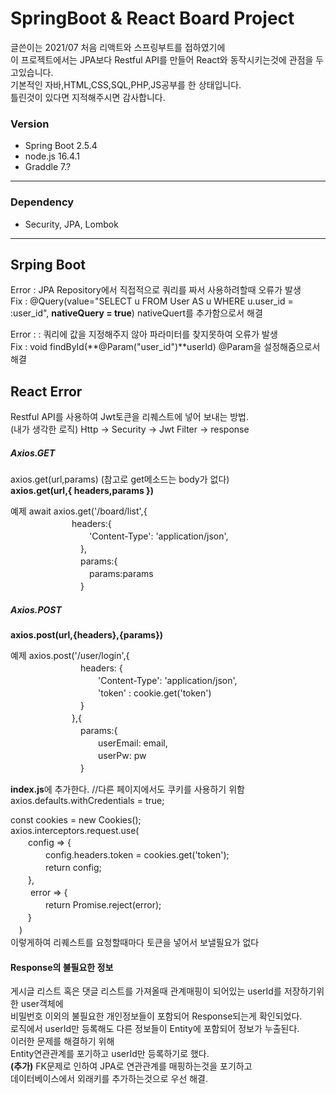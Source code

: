 # SpringBoot & React Board Project

글쓴이는 2021/07 처음 리액트와 스프링부트를 접하였기에<br>
이 프로젝트에서는 JPA보다 Restful API를 만들어 React와 동작시키는것에 관점을 두고있습니다.<br>
기본적인 자바,HTML,CSS,SQL,PHP,JS공부를 한 상태입니다.<br>
틀린것이 있다면 지적해주시면 감사합니다.<br>

### Version
- Spring Boot 2.5.4
- node.js 16.4.1
- Graddle 7.?
---
### Dependency
- Security, JPA, Lombok
---
## Srping Boot

  Error : JPA Repository에서 직접적으로 쿼리를 짜서 사용하려할때 오류가 발생<br>
  Fix : @Query(value="SELECT u FROM User AS u WHERE u.user_id = :user_id", **nativeQuery = true**) nativeQuert를 추가함으로서 해결<br>

  Error : : 쿼리에 값을 지정해주지 않아 파라미터를 찾지못하여 오류가 발생<br>
  Fix : void findById(**@Param("user_id")**userId) @Param을 설정해줌으로서 해결<br>
  
  
## React Error

 Restful API를 사용하여 Jwt토큰을 리퀘스트에 넣어 보내는 방법.<br>
  (내가 생각한 로직) Http -> Security -> Jwt Filter -> response <br>
  
  ##### Axios.GET
  axios.get(url,params) (참고로 get메소드는 body가 없다)<br>
  __axios.get(url,{ headers,params })__<br>
  
  예제
  await axios.get('/board/list',{<br>
  　　　　　　　headers:{<br>
 　　　　　　　　　'Content-Type': 'application/json',<br>
　　　　　　　　},<br>
　　　　　　　　params:{<br>
　　　　　　　　　params:params <br>
　　　　　　　　}<br>
                
 
  
  ##### Axios.POST
  __axios.post(url,{headers},{params})__<br>
  
  예제
  axios.post('/user/login',{<br>
　　　　　　　　headers: {<br>
　　　　　　　　　　'Content-Type': 'application/json',<br>
　　　　　　　　　　'token' : cookie.get('token')<br>
　　　　　　　　} <br>
　　　　　　　},{ <br>
　　　　　　　　params:{<br>
　　　　　　　　　　userEmail: email,<br>
　　　　　　　　　　userPw: pw<br>
　　　　　　　　}<br>
  
  **index.js**에 추가한다.
  //다른 페이지에서도 쿠키를 사용하기 위함<br>
  axios.defaults.withCredentials = true;<br>
  
  const cookies = new Cookies();<br>
  axios.interceptors.request.use(<br>
　　config => {<br>
　　　　config.headers.token = cookies.get('token');<br>
　　　　return config;<br>
　　},<br>
　　 error => {<br>
　　　　return Promise.reject(error);<br>
　　}<br>
　)<br>
  이렇게하여 리퀘스트를 요청할때마다 토큰을 넣어서 보낼필요가 없다<br>

#### Response의 불필요한 정보
게시글 리스트 혹은 댓글 리스트를 가져올때 관계매핑이 되어있는 userId를 저장하기위한 user객체에<br>
비밀번호 이외의 불필요한 개인정보들이 포함되어 Response되는게 확인되었다.<br>
로직에서 userId만 등록해도 다른 정보들이 Entity에 포함되어 정보가 누출된다.<br>
이러한 문제를 해결하기 위해<br>
Entity연관관계를 포기하고 userId만 등록하기로 했다.<br>
**(추가)** FK문제로 인하여 JPA로 연관관계를 매핑하는것을 포기하고<br>
데이터베이스에서 외래키를 추가하는것으로 우선 해결.
